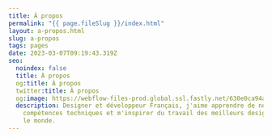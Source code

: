 ```yaml
---
title: À propos
permalink: "{{ page.fileSlug }}/index.html"
layout: a-propos.html
slug: a-propos
tags: pages
date: 2023-03-07T09:19:43.319Z
seo:
  noindex: false
  title: À propos
  og:title: À propos
  twitter:title: À propos
  og:image: https://webflow-files-prod.global.ssl.fastly.net/630e0ca94a4625423221f660/6406fae750d228124cec79cc_Estevan%20Brout%20preview.webp
  description: Designer et développeur Français, j'aime apprendre de nouvelles
    compétences techniques et m'inspirer du travail des meilleurs designers dans
    le monde.
---
```

